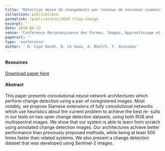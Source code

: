 ```yaml
---
title: 'Détection dense de changements par réseaux de neurones siamois'
collection: publications
permalink: /publications/2018-rfiap-change
excerpt: ''
date: 2018-06-23
venue: 'Conference Reconnaissance des Formes, Images, Apprentissage et Perception, RFIAP'
paperurl: ''
type: 'conference'
author: ' R. Caye Daudt, B. Le Saux, A. Boulch, Y. Gousseau'
---
```


#### Resources

[Download paper here](https://aboulch.github.io/files/2018_rfiap_changement.pdf)

#### Abstract

This paper presents convolutional neural network architectures which perform change detection using a pair of coregistered images. Most notably, we propose Siamese extensions of fully convolutional networks which use heuristics about the current problem to achieve the best re-
sults in our tests on two open change detection datasets,
using both RGB and multispectral images. We show that
our system is able to learn from scratch using annotated
change detection images. Our architectures achieve better performance than previously proposed methods, while
being at least 500 times faster than related systems. We
also present a change detection dataset that was developed
using Sentinel-2 images.


